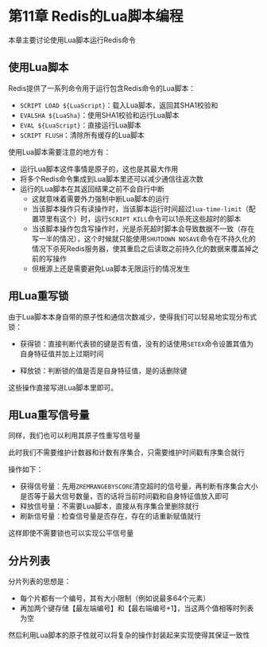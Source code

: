 # 第11章 Redis的Lua脚本编程

本章主要讨论使用Lua脚本运行Redis命令

## 使用Lua脚本

Redis提供了一系列命令用于运行包含Redis命令的Lua脚本：

+ `SCRIPT LOAD ${LuaScript}`：载入Lua脚本，返回其SHA1校验和
+ `EVALSHA ${LuaSha}`：使用SHA1校验和运行Lua脚本
+ `EVAL ${LuaScript}`：直接运行Lua脚本
+ `SCRIPT FLUSH`：清除所有缓存的Lua脚本

使用Lua脚本需要注意的地方有：

+ 运行Lua脚本这件事情是原子的，这也是其最大作用
+ 将多个Redis命令集成到Lua脚本里还可以减少通信往返次数
+ 运行的Lua脚本在其返回结果之前不会自行中断
  + 这就意味着需要外力强制中断Lua脚本的运行
  + 当该脚本操作只有读操作时，当该脚本运行时间超过`lua-time-limit`（配置项里有这个）时，运行`SCRIPT KILL`命令可以1杀死这些超时的脚本
  + 当该脚本操作包含写操作时，光是杀死超时脚本会导致数据不一致（存在写一半的情况），这个时候就只能使用`SHUTDOWN NOSAVE`命令在不持久化的情况下杀死Redis服务器，使其重启之后读取之前持久化的数据来覆盖掉之前的写操作
  + 但根源上还是需要避免Lua脚本无限运行的情况发生

## 用Lua重写锁

由于Lua脚本本身自带的原子性和通信次数减少，使得我们可以轻易地实现分布式锁：

+ 获得锁：直接判断代表锁的键是否有值，没有的话使用`SETEX`命令设置其值为自身特征值并加上过期时间

+ 释放锁：判断锁的值是否是自身特征值，是的话删除键

这些操作直接写进Lua脚本里即可。

## 用Lua重写信号量

同样，我们也可以利用其原子性重写信号量

此时我们不需要维护计数器和计数有序集合，只需要维护时间戳有序集合就行

操作如下：

+ 获得信号量：先用`ZREMRANGEBYSCORE`清空超时的信号量，再判断有序集合大小是否等于最大信号数量，否的话将当前时间戳和自身特征值放入即可
+ 释放信号量：不需要Lua脚本，直接从有序集合里删除就行
+ 刷新信号量：检查信号量是否存在，存在的话重新赋值就行

这样即使不需要锁也可以实现公平信号量

## 分片列表

分片列表的思想是：

+ 每个片都有一个编号，其有大小限制（例如说最多64个元素）
+ 再加两个键存储【最左端编号】和【最右端编号+1】，当这两个值相等时列表为空

然后利用Lua脚本的原子性就可以将复杂的操作封装起来实现使得其保证一致性